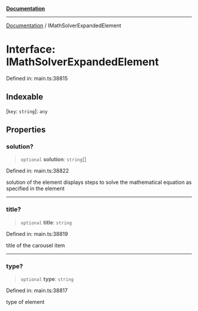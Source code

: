 [**Documentation**](../README.md)

***

[Documentation](../README.md) / IMathSolverExpandedElement

# Interface: IMathSolverExpandedElement

Defined in: main.ts:38815

## Indexable

\[`key`: `string`\]: `any`

## Properties

### solution?

> `optional` **solution**: `string`[]

Defined in: main.ts:38822

solution of the element
displays steps to solve the mathematical equation as specified in the element

***

### title?

> `optional` **title**: `string`

Defined in: main.ts:38819

title of the carousel item

***

### type?

> `optional` **type**: `string`

Defined in: main.ts:38817

type of element
